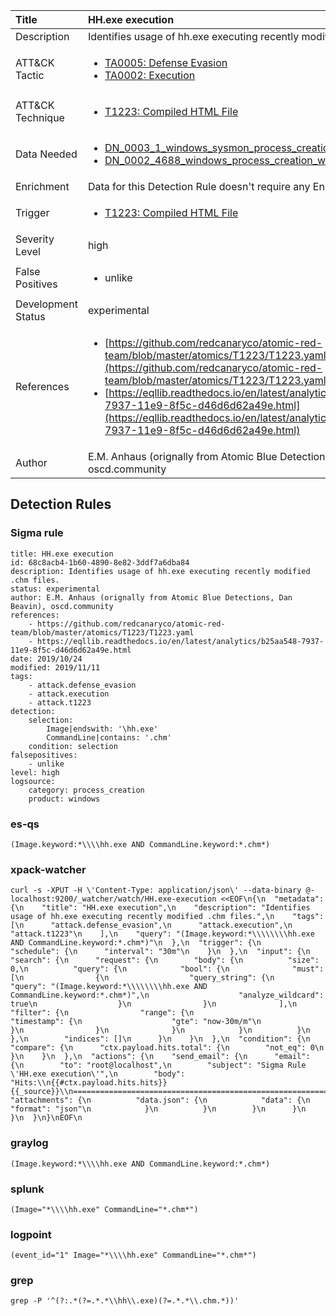 | Title                | HH.exe execution                                                                                                                                                 |
|:---------------------|:------------------------------------------------------------------------------------------------------------------------------------------------------------|
| Description          | Identifies usage of hh.exe executing recently modified .chm files.                                                                                                                                           |
| ATT&amp;CK Tactic    |  <ul><li>[TA0005: Defense Evasion](https://attack.mitre.org/tactics/TA0005)</li><li>[TA0002: Execution](https://attack.mitre.org/tactics/TA0002)</li></ul>  |
| ATT&amp;CK Technique | <ul><li>[T1223: Compiled HTML File](https://attack.mitre.org/techniques/T1223)</li></ul>  |
| Data Needed          | <ul><li>[DN_0003_1_windows_sysmon_process_creation](../Data_Needed/DN_0003_1_windows_sysmon_process_creation.md)</li><li>[DN_0002_4688_windows_process_creation_with_commandline](../Data_Needed/DN_0002_4688_windows_process_creation_with_commandline.md)</li></ul>  |
| Enrichment           |  Data for this Detection Rule doesn't require any Enrichments.  |
| Trigger              | <ul><li>[T1223: Compiled HTML File](../Triggers/T1223.md)</li></ul>  |
| Severity Level       | high |
| False Positives      | <ul><li>unlike</li></ul>  |
| Development Status   | experimental |
| References           | <ul><li>[https://github.com/redcanaryco/atomic-red-team/blob/master/atomics/T1223/T1223.yaml](https://github.com/redcanaryco/atomic-red-team/blob/master/atomics/T1223/T1223.yaml)</li><li>[https://eqllib.readthedocs.io/en/latest/analytics/b25aa548-7937-11e9-8f5c-d46d6d62a49e.html](https://eqllib.readthedocs.io/en/latest/analytics/b25aa548-7937-11e9-8f5c-d46d6d62a49e.html)</li></ul>  |
| Author               | E.M. Anhaus (orignally from Atomic Blue Detections, Dan Beavin), oscd.community |


## Detection Rules

### Sigma rule

```
title: HH.exe execution
id: 68c8acb4-1b60-4890-8e82-3ddf7a6dba84
description: Identifies usage of hh.exe executing recently modified .chm files.
status: experimental
author: E.M. Anhaus (orignally from Atomic Blue Detections, Dan Beavin), oscd.community
references:
    - https://github.com/redcanaryco/atomic-red-team/blob/master/atomics/T1223/T1223.yaml
    - https://eqllib.readthedocs.io/en/latest/analytics/b25aa548-7937-11e9-8f5c-d46d6d62a49e.html
date: 2019/10/24
modified: 2019/11/11
tags:
    - attack.defense_evasion
    - attack.execution
    - attack.t1223
detection:
    selection:
        Image|endswith: '\hh.exe'
        CommandLine|contains: '.chm'
    condition: selection
falsepositives:
    - unlike
level: high
logsource:
    category: process_creation
    product: windows

```





### es-qs
    
```
(Image.keyword:*\\\\hh.exe AND CommandLine.keyword:*.chm*)
```


### xpack-watcher
    
```
curl -s -XPUT -H \'Content-Type: application/json\' --data-binary @- localhost:9200/_watcher/watch/HH.exe-execution <<EOF\n{\n  "metadata": {\n    "title": "HH.exe execution",\n    "description": "Identifies usage of hh.exe executing recently modified .chm files.",\n    "tags": [\n      "attack.defense_evasion",\n      "attack.execution",\n      "attack.t1223"\n    ],\n    "query": "(Image.keyword:*\\\\\\\\hh.exe AND CommandLine.keyword:*.chm*)"\n  },\n  "trigger": {\n    "schedule": {\n      "interval": "30m"\n    }\n  },\n  "input": {\n    "search": {\n      "request": {\n        "body": {\n          "size": 0,\n          "query": {\n            "bool": {\n              "must": [\n                {\n                  "query_string": {\n                    "query": "(Image.keyword:*\\\\\\\\hh.exe AND CommandLine.keyword:*.chm*)",\n                    "analyze_wildcard": true\n                  }\n                }\n              ],\n              "filter": {\n                "range": {\n                  "timestamp": {\n                    "gte": "now-30m/m"\n                  }\n                }\n              }\n            }\n          }\n        },\n        "indices": []\n      }\n    }\n  },\n  "condition": {\n    "compare": {\n      "ctx.payload.hits.total": {\n        "not_eq": 0\n      }\n    }\n  },\n  "actions": {\n    "send_email": {\n      "email": {\n        "to": "root@localhost",\n        "subject": "Sigma Rule \'HH.exe execution\'",\n        "body": "Hits:\\n{{#ctx.payload.hits.hits}}{{_source}}\\n================================================================================\\n{{/ctx.payload.hits.hits}}",\n        "attachments": {\n          "data.json": {\n            "data": {\n              "format": "json"\n            }\n          }\n        }\n      }\n    }\n  }\n}\nEOF\n
```


### graylog
    
```
(Image.keyword:*\\\\hh.exe AND CommandLine.keyword:*.chm*)
```


### splunk
    
```
(Image="*\\\\hh.exe" CommandLine="*.chm*")
```


### logpoint
    
```
(event_id="1" Image="*\\\\hh.exe" CommandLine="*.chm*")
```


### grep
    
```
grep -P '^(?:.*(?=.*.*\\hh\\.exe)(?=.*.*\\.chm.*))'
```



